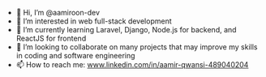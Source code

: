 - 👋 Hi, I’m @aamiroon-dev
- 👀 I’m interested in web full-stack development 
- 🌱 I’m currently learning Laravel, Django, Node.js for backend, and ReactJS for frontend
- 💞️ I’m looking to collaborate on many projects that may improve my skills in coding and software engineering
- 📫 How to reach me: www.linkedin.com/in/aamir-qwansi-489040204


<!---
aamiroon-dev/aamiroon-dev is a ✨ special ✨ repository because its `README.md` (this file) appears on your GitHub profile.
You can click the Preview link to take a look at your changes.
--->
